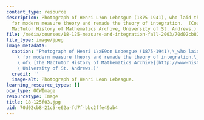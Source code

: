 ```yaml
---
content_type: resource
description: Photograph of Henri L?on Lebesgue (1875-1941), who laid the groundwork
  for modern measure theory and remade the theory of integration.  (Courtesy of The
  MacTutor History of Mathematics Archive, University of St. Andrews.)
file: /media/courses/18-125-measure-and-integration-fall-2003/70d02cb821c5e62afd7fbbc2ffe49ab4_18-125f03.jpg
file_type: image/jpeg
image_metadata:
  caption: "Photograph of Henri L\xE9on Lebesgue (1875-1941),\_who laid the groundwork\
    \ for modern measure theory and remade the theory of integration.\_\_(Courtesy\
    \ of\_[The MacTutor History of Mathematics Archive](http://www-history.mcs.st-and.ac.uk/),\
    \ University of St. Andrews.)"
  credit: ''
  image-alt: Photograph of Henri Leon Lebesgue.
learning_resource_types: []
ocw_type: OCWImage
resourcetype: Image
title: 18-125f03.jpg
uid: 70d02cb8-21c5-e62a-fd7f-bbc2ffe49ab4
---
```

